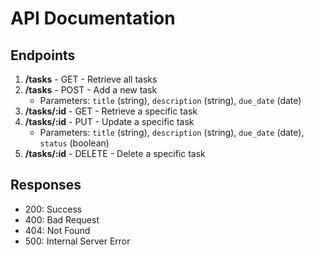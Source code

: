 # API Documentation

## Endpoints

1. **/tasks** - GET - Retrieve all tasks
2. **/tasks** - POST - Add a new task
   - Parameters: `title` (string), `description` (string), `due_date` (date)
3. **/tasks/:id** - GET - Retrieve a specific task
4. **/tasks/:id** - PUT - Update a specific task
   - Parameters: `title` (string), `description` (string), `due_date` (date), `status` (boolean)
5. **/tasks/:id** - DELETE - Delete a specific task

## Responses

- 200: Success
- 400: Bad Request
- 404: Not Found
- 500: Internal Server Error
